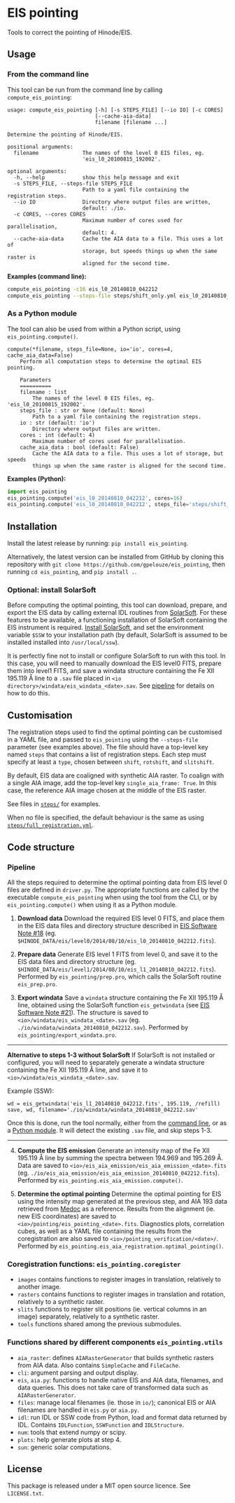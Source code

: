 # EIS pointing

Tools to correct the pointing of Hinode/EIS.

## Usage

### From the command line

This tool can be run from the command line by calling
`compute_eis_pointing`:

~~~
usage: compute_eis_pointing [-h] [-s STEPS_FILE] [--io IO] [-c CORES]
                            [--cache-aia-data]
                            filename [filename ...]

Determine the pointing of Hinode/EIS.

positional arguments:
  filename              The names of the level 0 EIS files, eg.
                        'eis_l0_20100815_192002'.

optional arguments:
  -h, --help            show this help message and exit
  -s STEPS_FILE, --steps-file STEPS_FILE
                        Path to a yaml file containing the registration steps.
  --io IO               Directory where output files are written,
                        default: ./io.
  -c CORES, --cores CORES
                        Maximum number of cores used for parallelisation,
                        default: 4.
  --cache-aia-data      Cache the AIA data to a file. This uses a lot of
                        storage, but speeds things up when the same raster is
                        aligned for the second time.
~~~

**Examples (command line):**

~~~bash
compute_eis_pointing -c16 eis_l0_20140810_042212
compute_eis_pointing --steps-file steps/shift_only.yml eis_l0_20140810_042212
~~~

### As a Python module

The tool can also be used from within a Python script, using
`eis_pointing.compute()`.

~~~
compute(*filename, steps_file=None, io='io', cores=4, cache_aia_data=False)
    Perform all computation steps to determine the optimal EIS pointing.

    Parameters
    ==========
    filename : list
        The names of the level 0 EIS files, eg. 'eis_l0_20100815_192002'.
    steps_file : str or None (default: None)
        Path to a yaml file containing the registration steps.
    io : str (default: 'io')
        Directory where output files are written.
    cores : int (default: 4)
        Maximum number of cores used for parallelisation.
    cache_aia_data : bool (default: False)
        Cache the AIA data to a file. This uses a lot of storage, but speeds
        things up when the same raster is aligned for the second time.
~~~

**Examples (Python):**

~~~python
import eis_pointing
eis_pointing.compute('eis_l0_20140810_042212', cores=16)
eis_pointing.compute('eis_l0_20140810_042212', steps_file='steps/shift_only.yml')
~~~

## Installation

Install the latest release by running: `pip install eis_pointing`.

Alternatively, the latest version can be installed from GitHub by cloning this
repository with `git clone https://github.com/gpelouze/eis_pointing`, then
running `cd eis_pointing`, and `pip install .`.

### Optional: install SolarSoft

Before computing the optimal pointing, this tool can download, prepare, and
export the EIS data by calling external IDL routines from [SolarSoft]. For
these features to be available, a functioning installation of SolarSoft
containing the EIS instrument is required. [Install SolarSoft][install-ssw],
and set the environment variable `$SSW` to your installation path (by default,
SolarSoft is assumed to be installed installed into `/usr/local/ssw`).

It is perfectly fine not to install or configure SolarSoft to run with this
tool. In this case, you will need to manually download the EIS level0 FITS,
prepare them into level1 FITS, and save a windata structure containing the
Fe XII 195.119 Å line to a `.sav` file placed in
`<io directory>/windata/eis_windata_<date>.sav`.
See [pipeline](#pipeline) for details on how to do this.

[SolarSoft]: http://www.ascl.net/1208.013
[install-ssw]: http://www.lmsal.com/solarsoft/sswdoc/solarsoft/ssw_install_howto.html

## Customisation

The registration steps used to find the optimal pointing can be customised in a
YAML file, and passed to `eis_pointing` using the `--steps-file` parameter (see
examples above). The file should have a top-level key named `steps` that
contains a list of registration steps. Each step must specify at least a
`type`, chosen between `shift`, `rotshift`, and `slitshift`.

By default, EIS data are coaligned with synthetic AIA raster. To coalign with a
single AIA image, add the top-level key `single_aia_frame: True`. In this case,
the reference AIA image chosen at the middle of the EIS raster.

See files in [`steps/`](steps/) for examples.

When no file is specified, the default behaviour is the same as using
[`steps/full_registration.yml`](steps/full_registration.yml).

## Code structure

### Pipeline

All the steps required to determine the optimal pointing data from EIS level 0
files are defined in `driver.py`. The appropriate functions are called by the
executable `compute_eis_pointing` when using the tool from the CLI, or by
`eis_pointing.compute()` when using it as a Python module.

1. **Download data** Download the required EIS level 0 FITS,
   and place them in the EIS data files and directory structure
   described in [EIS Software Note #18][swn18]
   (eg.  `$HINODE_DATA/eis/level0/2014/08/10/eis_l0_20140810_042212.fits`).

2. **Prepare data** Generate EIS level 1 FITS from level 0, and save it to the
   EIS data files and directory structure
   (eg. `$HINODE_DATA/eis/level1/2014/08/10/eis_l1_20140810_042212.fits`).
   Performed by `eis_pointing/prep.pro`, which calls the SolarSoft routine
   `eis_prep.pro`.

3. **Export windata** Save a `windata` structure containing the
   Fe XII 195.119 Å line, obtained using the SolarSoft function
   `eis_getwindata` (see [EIS Software Note #21][swn21]).
   The structure is saved to `<io>/windata/eis_windata_<date>.sav`
   (eg. `./io/windata/windata_20140810_042212.sav`).
   Performed by `eis_pointing/export_windata.pro`.

---

**Alternative to steps 1-3 without SolarSoft** If SolarSoft is not installed or
configured, you will need to separately generate a windata structure containing
the Fe XII 195.119 Å line, and save it to
`<io>/windata/eis_windata_<date>.sav`.

Example (SSW):

~~~IDL
wd = eis_getwindata('eis_l1_20140810_042212.fits', 195.119, /refill)
save, wd, filename='./io/windata/windata_20140810_042212.sav'
~~~

Once this is done, run the tool normally, either from the [command
line](#from-the-command-line), or as a [Python module](#as-a-python-module). It
will detect the existing `.sav` file, and skip steps 1-3.

---

4. **Compute the EIS emission**
   Generate an intensity map of the Fe XII 195.119 Å line by summing
   the spectra between 194.969 and 195.269 Å. Data are saved to
   `<io>/eis_aia_emission/eis_aia_emission_<date>.fits` (eg.
   `./io/eis_aia_emission/eis_aia_emission_20140810_042212.fits`).
   Performed by `eis_pointing.eis_aia_emission.compute()`.

5. **Determine the optimal pointing** Determine the optimal pointing for EIS
   using the intensity map generated at the previous step, and AIA 193 data
   retrieved from [Medoc][medoc-homepage] as a reference.  Results from the
   alignment (ie. new EIS coordinates) are saved to
   `<io>/pointing/eis_pointing_<date>.fits`. Diagnostics plots, correlation
   cubes, as well as a YAML file containing the results from the coregistration
   are also saved to `<io>/pointing_verification/<date>/`.  Performed by
   `eis_pointing.eis_aia_registration.optimal_pointing()`.

[swn18]: ftp://sohoftp.nascom.nasa.gov/solarsoft/hinode/eis/doc/eis_notes/18_FILES/eis_swnote_18.pdf
[swn21]: ftp://sohoftp.nascom.nasa.gov/solarsoft/hinode/eis/doc/eis_notes/21_WINDATA/eis_swnote_21.pdf
[medoc-homepage]: https://idoc.ias.u-psud.fr/MEDOC


### Coregistration functions: `eis_pointing.coregister`

- `images` contains functions to register images in translation, relatively to
  another image.
- `rasters` contains functions to register images in translation and rotation,
  relatively to a synthetic raster.
- `slits` functions to register slit positions (ie. vertical columns in an
  image) separately, relatively to a synthetic raster.
- `tools` functions shared among the previous submodules.

### Functions shared by different components `eis_pointing.utils`

- `aia_raster`: defines `AIARasterGenerator` that builds synthetic rasters
  from AIA data. Also contains `SimpleCache` and `FileCache`.
- `cli`: argument parsing and output display.
- `eis`, `aia.py`: functions to handle native EIS and AIA data, filenames,
  and data queries. This does not take care of transformed data such as
  `AIARasterGenerator`.
- `files`: manage local filenames (ie. those in `io/`); canonical EIS or AIA
  filenames are handled in `eis.py` or `aia.py`.
- `idl`: run IDL or SSW code from Python, load and format data returned by
  IDL. Contains `IDLFunction`, `SSWFunction` and `IDLStructure`.
- `num`: tools that extend numpy or scipy.
- `plots`: help generate plots at step 4.
- `sun`: generic solar computations.

## License

This package is released under a MIT open source licence. See `LICENSE.txt`.
